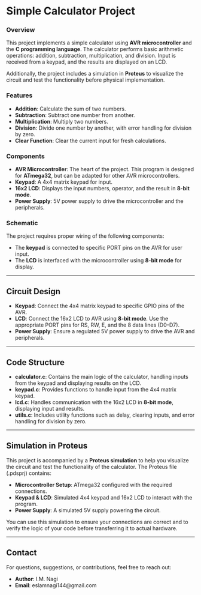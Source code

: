 <!DOCTYPE html>
<html lang="en">
<head>
    <meta charset="UTF-8">
    <meta name="viewport" content="width=device-width, initial-scale=1.0">
    <title>Simple Calculator Project</title>
</head>
<body>

<h1>Simple Calculator Project</h1>

<h3>Overview</h3>
<p>This project implements a simple calculator using <strong>AVR microcontroller</strong> and the <strong>C programming language</strong>. The calculator performs basic arithmetic operations: addition, subtraction, multiplication, and division. Input is received from a keypad, and the results are displayed on an LCD.</p>
<p>Additionally, the project includes a simulation in <strong>Proteus</strong> to visualize the circuit and test the functionality before physical implementation.</p>

<h3>Features</h3>
<ul>
    <li><strong>Addition</strong>: Calculate the sum of two numbers.</li>
    <li><strong>Subtraction</strong>: Subtract one number from another.</li>
    <li><strong>Multiplication</strong>: Multiply two numbers.</li>
    <li><strong>Division</strong>: Divide one number by another, with error handling for division by zero.</li>
    <li><strong>Clear Function</strong>: Clear the current input for fresh calculations.</li>
</ul>

<h3>Components</h3>
<ul>
    <li><strong>AVR Microcontroller</strong>: The heart of the project. This program is designed for <strong>ATmega32</strong>, but can be adapted for other AVR microcontrollers.</li>
    <li><strong>Keypad</strong>: A 4x4 matrix keypad for input.</li>
    <li><strong>16x2 LCD</strong>: Displays the input numbers, operator, and the result in <strong>8-bit mode</strong>.</li>
    <li><strong>Power Supply</strong>: 5V power supply to drive the microcontroller and the peripherals.</li>
</ul>

<h3>Schematic</h3>
<p>The project requires proper wiring of the following components:</p>
<ul>
    <li>The <strong>keypad</strong> is connected to specific PORT pins on the AVR for user input.</li>
    <li>The <strong>LCD</strong> is interfaced with the microcontroller using <strong>8-bit mode</strong> for display.</li>
</ul>

<hr>

<h2>Circuit Design</h2>
<ul>
    <li><strong>Keypad</strong>: Connect the 4x4 matrix keypad to specific GPIO pins of the AVR.</li>
    <li><strong>LCD</strong>: Connect the 16x2 LCD to AVR using <strong>8-bit mode</strong>. Use the appropriate PORT pins for RS, RW, E, and the 8 data lines (D0–D7).</li>
    <li><strong>Power Supply</strong>: Ensure a regulated 5V power supply to drive the AVR and peripherals.</li>
</ul>

<hr>

<h2>Code Structure</h2>
<ul>
    <li><strong>calculator.c</strong>: Contains the main logic of the calculator, handling inputs from the keypad and displaying results on the LCD.</li>
    <li><strong>keypad.c</strong>: Provides functions to handle input from the 4x4 matrix keypad.</li>
    <li><strong>lcd.c</strong>: Handles communication with the 16x2 LCD in <strong>8-bit mode</strong>, displaying input and results.</li>
    <li><strong>utils.c</strong>: Includes utility functions such as delay, clearing inputs, and error handling for division by zero.</li>
</ul>

<hr>

<h2>Simulation in Proteus</h2>
<p>This project is accompanied by a <strong>Proteus simulation</strong> to help you visualize the circuit and test the functionality of the calculator. The Proteus file (.pdsprj) contains:</p>
<ul>
    <li><strong>Microcontroller Setup</strong>: ATmega32 configured with the required connections.</li>
    <li><strong>Keypad & LCD</strong>: Simulated 4x4 keypad and 16x2 LCD to interact with the program.</li>
    <li><strong>Power Supply</strong>: A simulated 5V supply powering the circuit.</li>
</ul>
<p>You can use this simulation to ensure your connections are correct and to verify the logic of your code before transferring it to actual hardware.</p>

<hr>

<h2>Contact</h2>
<p>For questions, suggestions, or contributions, feel free to reach out:</p>
<ul>
    <li><strong>Author</strong>: I.M. Nagi</li>
    <li><strong>Email</strong>: eslamnagi144@gmail.com</li>
</ul>

</body>
</html>
